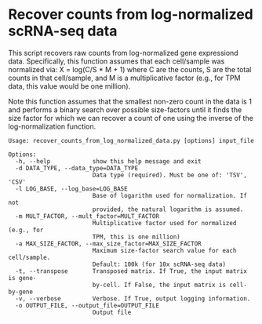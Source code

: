 # Recover counts from log-normalized scRNA-seq data

This script recovers raw counts from log-normalized gene expressiond data. Specifically, this function assumes that
each cell/sample was normalized via: X = log(C/S * M + 1) where C are the counts, S are the total counts in that 
cell/sample, and M is a multiplicative factor (e.g., for TPM data, this value would be one million). 

Note this function assumes that the smallest non-zero count in the data is 1 and performs a binary search over possible
size-factors until it finds the size factor for which we can recover a count of one using the inverse of the log-normalization
function.

```
Usage: recover_counts_from_log_normalized_data.py [options] input_file

Options:
  -h, --help            show this help message and exit
  -d DATA_TYPE, --data_type=DATA_TYPE
                        Data type (required). Must be one of: 'TSV', 'CSV'
  -l LOG_BASE, --log_base=LOG_BASE
                        Base of logarithm used for normalization. If not
                        provided, the natural logarithm is assumed.
  -m MULT_FACTOR, --mult_factor=MULT_FACTOR
                        Multiplicative factor used for normalized (e.g., for
                        TPM, this is one million)
  -a MAX_SIZE_FACTOR, --max_size_factor=MAX_SIZE_FACTOR
                        Maximum size-factor search value for each cell/sample.
                        Default: 100k (for 10x scRNA-seq data)
  -t, --transpose       Transposed matrix. If True, the input matrix is gene-
                        by-cell. If False, the input matrix is cell-by-gene
  -v, --verbose         Verbose. If True, output logging information.
  -o OUTPUT_FILE, --output_file=OUTPUT_FILE
                        Output file
```
